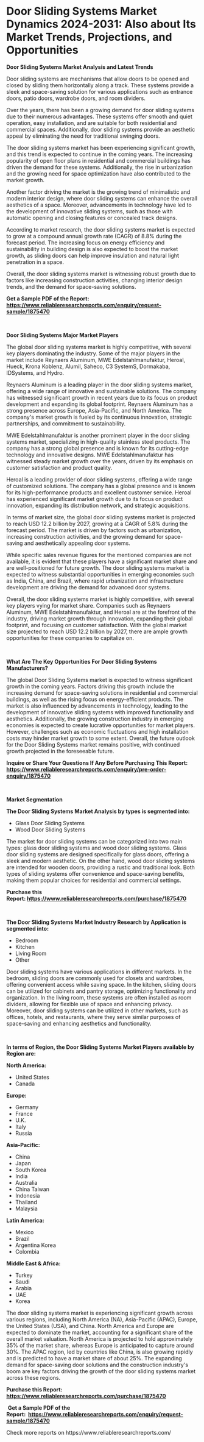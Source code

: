 <p><h1>Door Sliding Systems Market Dynamics 2024-2031: Also about Its Market Trends, Projections, and Opportunities</h1></p><p><strong>Door Sliding Systems Market Analysis and Latest Trends</strong></p>
<p><p>Door sliding systems are mechanisms that allow doors to be opened and closed by sliding them horizontally along a track. These systems provide a sleek and space-saving solution for various applications such as entrance doors, patio doors, wardrobe doors, and room dividers.</p><p>Over the years, there has been a growing demand for door sliding systems due to their numerous advantages. These systems offer smooth and quiet operation, easy installation, and are suitable for both residential and commercial spaces. Additionally, door sliding systems provide an aesthetic appeal by eliminating the need for traditional swinging doors.</p><p>The door sliding systems market has been experiencing significant growth, and this trend is expected to continue in the coming years. The increasing popularity of open floor plans in residential and commercial buildings has driven the demand for these systems. Additionally, the rise in urbanization and the growing need for space optimization have also contributed to the market growth.</p><p>Another factor driving the market is the growing trend of minimalistic and modern interior design, where door sliding systems can enhance the overall aesthetics of a space. Moreover, advancements in technology have led to the development of innovative sliding systems, such as those with automatic opening and closing features or concealed track designs.</p><p>According to market research, the door sliding systems market is expected to grow at a compound annual growth rate (CAGR) of 8.8% during the forecast period. The increasing focus on energy efficiency and sustainability in building design is also expected to boost the market growth, as sliding doors can help improve insulation and natural light penetration in a space.</p><p>Overall, the door sliding systems market is witnessing robust growth due to factors like increasing construction activities, changing interior design trends, and the demand for space-saving solutions.</p></p>
<p><strong>Get a Sample PDF of the Report:&nbsp; <a href="https://www.reliableresearchreports.com/enquiry/request-sample/1875470">https://www.reliableresearchreports.com/enquiry/request-sample/1875470</a></strong></p>
<p>&nbsp;</p>
<p><strong>Door Sliding Systems Major Market Players</strong></p>
<p><p>The global door sliding systems market is highly competitive, with several key players dominating the industry. Some of the major players in the market include Reynaers Aluminum, MWE Edelstahlmanufaktur, Heroal, Hueck, Krona Koblenz, Alumil, Saheco, C3 SystemS, Dormakaba, IDSystems, and Hydro.</p><p>Reynaers Aluminum is a leading player in the door sliding systems market, offering a wide range of innovative and sustainable solutions. The company has witnessed significant growth in recent years due to its focus on product development and expanding its global footprint. Reynaers Aluminum has a strong presence across Europe, Asia-Pacific, and North America. The company's market growth is fueled by its continuous innovation, strategic partnerships, and commitment to sustainability.</p><p>MWE Edelstahlmanufaktur is another prominent player in the door sliding systems market, specializing in high-quality stainless steel products. The company has a strong global presence and is known for its cutting-edge technology and innovative designs. MWE Edelstahlmanufaktur has witnessed steady market growth over the years, driven by its emphasis on customer satisfaction and product quality.</p><p>Heroal is a leading provider of door sliding systems, offering a wide range of customized solutions. The company has a global presence and is known for its high-performance products and excellent customer service. Heroal has experienced significant market growth due to its focus on product innovation, expanding its distribution network, and strategic acquisitions.</p><p>In terms of market size, the global door sliding systems market is projected to reach USD 12.2 billion by 2027, growing at a CAGR of 5.8% during the forecast period. The market is driven by factors such as urbanization, increasing construction activities, and the growing demand for space-saving and aesthetically appealing door systems.</p><p>While specific sales revenue figures for the mentioned companies are not available, it is evident that these players have a significant market share and are well-positioned for future growth. The door sliding systems market is expected to witness substantial opportunities in emerging economies such as India, China, and Brazil, where rapid urbanization and infrastructure development are driving the demand for advanced door systems.</p><p>Overall, the door sliding systems market is highly competitive, with several key players vying for market share. Companies such as Reynaers Aluminum, MWE Edelstahlmanufaktur, and Heroal are at the forefront of the industry, driving market growth through innovation, expanding their global footprint, and focusing on customer satisfaction. With the global market size projected to reach USD 12.2 billion by 2027, there are ample growth opportunities for these companies to capitalize on.</p></p>
<p>&nbsp;</p>
<p><strong>What Are The Key Opportunities For Door Sliding Systems Manufacturers?</strong></p>
<p><p>The global Door Sliding Systems market is expected to witness significant growth in the coming years. Factors driving this growth include the increasing demand for space-saving solutions in residential and commercial buildings, as well as the rising focus on energy-efficient products. The market is also influenced by advancements in technology, leading to the development of innovative sliding systems with improved functionality and aesthetics. Additionally, the growing construction industry in emerging economies is expected to create lucrative opportunities for market players. However, challenges such as economic fluctuations and high installation costs may hinder market growth to some extent. Overall, the future outlook for the Door Sliding Systems market remains positive, with continued growth projected in the foreseeable future.</p></p>
<p><strong>Inquire or Share Your Questions If Any Before Purchasing This Report: <a href="https://www.reliableresearchreports.com/enquiry/pre-order-enquiry/1875470">https://www.reliableresearchreports.com/enquiry/pre-order-enquiry/1875470</a></strong></p>
<p>&nbsp;</p>
<p><strong>Market Segmentation</strong></p>
<p><strong>The Door Sliding Systems Market Analysis by types is segmented into:</strong></p>
<p><ul><li>Glass Door Sliding Systems</li><li>Wood Door Sliding Systems</li></ul></p>
<p><p>The market for door sliding systems can be categorized into two main types: glass door sliding systems and wood door sliding systems. Glass door sliding systems are designed specifically for glass doors, offering a sleek and modern aesthetic. On the other hand, wood door sliding systems are intended for wooden doors, providing a rustic and traditional look. Both types of sliding systems offer convenience and space-saving benefits, making them popular choices for residential and commercial settings.</p></p>
<p><strong>Purchase this Report:&nbsp;<a href="https://www.reliableresearchreports.com/purchase/1875470">https://www.reliableresearchreports.com/purchase/1875470</a></strong></p>
<p>&nbsp;</p>
<p><strong>The Door Sliding Systems Market Industry Research by Application is segmented into:</strong></p>
<p><ul><li>Bedroom</li><li>Kitchen</li><li>Living Room</li><li>Other</li></ul></p>
<p><p>Door sliding systems have various applications in different markets. In the bedroom, sliding doors are commonly used for closets and wardrobes, offering convenient access while saving space. In the kitchen, sliding doors can be utilized for cabinets and pantry storage, optimizing functionality and organization. In the living room, these systems are often installed as room dividers, allowing for flexible use of space and enhancing privacy. Moreover, door sliding systems can be utilized in other markets, such as offices, hotels, and restaurants, where they serve similar purposes of space-saving and enhancing aesthetics and functionality.</p></p>
<p>&nbsp;</p>
<p><strong>In terms of Region, the Door Sliding Systems Market Players available by Region are:</strong></p>
<p>
    <p> <strong> North America: </strong>
        <ul>
            <li>United States</li>
            <li>Canada</li>
        </ul>
        </p> 
    <p> <strong> Europe: </strong>
        <ul>
            <li>Germany</li>
            <li>France</li>
            <li>U.K.</li>
            <li>Italy</li>
            <li>Russia</li>
        </ul>
        </p> 
    <p> <strong> Asia-Pacific: </strong>
        <ul>
            <li>China</li>
            <li>Japan</li>
            <li>South Korea</li>
            <li>India</li>
            <li>Australia</li>
            <li>China Taiwan</li>
            <li>Indonesia</li>
            <li>Thailand</li>
            <li>Malaysia</li>
        </ul>
        </p> 
    <p> <strong> Latin America: </strong>
        <ul>
            <li>Mexico</li>
            <li>Brazil</li>
            <li>Argentina Korea</li>
            <li>Colombia</li>
        </ul>
        </p> 
    <p> <strong> Middle East & Africa: </strong>
        <ul>
            <li>Turkey</li>
            <li>Saudi</li>
            <li>Arabia</li>
            <li>UAE</li>
            <li>Korea</li>
        </ul>
    </p>
    </p>
<p><p>The door sliding systems market is experiencing significant growth across various regions, including North America (NA), Asia-Pacific (APAC), Europe, the United States (USA), and China. North America and Europe are expected to dominate the market, accounting for a significant share of the overall market valuation. North America is projected to hold approximately 35% of the market share, whereas Europe is anticipated to capture around 30%. The APAC region, led by countries like China, is also growing rapidly and is predicted to have a market share of about 25%. The expanding demand for space-saving door solutions and the construction industry's boom are key factors driving the growth of the door sliding systems market across these regions.</p></p>
<p><strong>Purchase this Report: <a href="https://www.reliableresearchreports.com/purchase/1875470">https://www.reliableresearchreports.com/purchase/1875470</a></strong></p>
<p>&nbsp;<strong>Get a Sample PDF of the Report:&nbsp;&nbsp;<a href="https://www.reliableresearchreports.com/enquiry/request-sample/1875470">https://www.reliableresearchreports.com/enquiry/request-sample/1875470</a></strong></p>
<p><strong></strong></p>
<p>Check more reports on https://www.reliableresearchreports.com/</p>